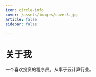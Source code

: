 ```yaml
---
icon: circle-info
cover: /assets/images/cover3.jpg
article: false
sidebar: false

---
```


# 关于我

一个喜欢投资的程序员，从事于云计算行业。

